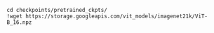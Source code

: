 
```commandline
cd checkpoints/pretrained_ckpts/
!wget https://storage.googleapis.com/vit_models/imagenet21k/ViT-B_16.npz
```